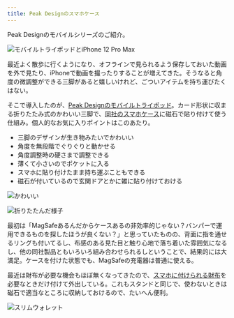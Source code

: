 ```yaml
---
title: Peak Designのスマホケース
---
```

Peak Designのモバイルシリーズのご紹介。

![](https://lh5.googleusercontent.com/6zCDqjfSH06yAw-jpgLf5q6wkC_ywqNc_el7ZLKsdyEeLKTmBrvFD6iXk7G_TW8Atk90iuyqrjaUlyMHQOjVyLGM50NX4JWt4JDQEspcXKpGgeVaOEl8jGU0xGZQb-bfCpW-T-B8rvGgNbEcAXZp-Q "モバイルトライポッドとiPhone 12 Pro Max")

最近よく散歩に行くようになり、オフラインで見られるよう保存しておいた動画を外で見たり、iPhoneで動画を撮ったりすることが増えてきた。そうなると角度の微調整ができる三脚があると嬉しいけれど、ごついアイテムを持ち運びたくはない。

そこで導入したのが、[Peak Designのモバイルトライポッド](https://www.amazon.co.jp/dp/B09FRZPLL3)。カード形状に収まる折りたたみ式のかわいい三脚で、[同社のスマホケース](https://www.amazon.co.jp/dp/B09FP3HP7Z?)に磁石で貼り付けて使う仕組み。個人的なお気に入りポイントはこのあたり。

*   三脚のデザインが生き物みたいでかわいい
*   角度を無段階でぐりぐりと動かせる
*   角度調整時の硬さまで調整できる
*   薄くて小さいのでポケットに入る
*   スマホに貼り付けたまま持ち運ぶこともできる
*   磁石が付いているので玄関ドアとかに雑に貼り付けておける

![](https://lh3.googleusercontent.com/ILouZui4bNu6-QvItaF2sMeNcSOl7DEu2WnfhjVmI4c0x-ViZ2VQ6pQgl7aami5IB1a6rTCbVide-bfKF7JIA8pL-w3SQS3XuflvsLIoLroesenRrYfhOvaUDRXaYf7b5IXurGgmp6IX45AWYyXO3Q "かわいい")

![](https://lh6.googleusercontent.com/gnCBbnaIqDN-OG7-pIcxMzuOl36qKHVLCeH_j21e494ZMcCXPjRpym7MgdC-z6AkmGcVFFBAGydcjFqVai6lzR0i0eqDGBqeBk46i2G1fWLyK6_Ztuivh5Bb0IE0H8lzQ6pNL2ZlY3EYTLfV82jjuA "折りたたんだ様子")

最初は「MagSafeあるんだからケースあるの非効率的じゃない？バンパーで運用できるものを探したほうが良くない？」と思っていたものの、背面に指を通せるリングも付いてるし、布感のある見た目と触り心地で落ち着いた雰囲気になるし、他の同社製品ともいろいろ組み合わせられるしということで、結果的には大満足。ケースを付けた状態でも、MagSafeの充電器は普通に使える。

最近は財布が必要な機会もほぼ無くなってきたので、[スマホに付けられる財布](https://www.amazon.co.jp/dp/B09FSGW671)を必要なときだけ付けて外出している。これもスタンドと同じで、使わないときは磁石で適当なところに収納しておけるので、たいへん便利。

![](https://lh5.googleusercontent.com/EcPf79ABisf4MW-wdQzTno6Nz0wUTxIZ0Aq3adGJme3RCsAfC5RuOvNZApRl5xGExDJpVvhfAZlt9CfHHOzXpnOPzlb0H7zBmWc7h4YHXJRfykUHyaCUbKsSLkNmd7R1jdGjHllTH4MgHZFIXIFULg "スリムウォレット")
